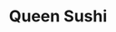 ---
layout: place
title: "Queen Sushi"
permalink: /pennsylvania/glenside/queen-sushi.html
stateAbbr: PA
stateName: Pennsylvania
cityName: Glenside
seo:
  name: "Queen Sushi"
  type: Restaurant
  links: https://www.queensushi.us/
description: "No-frills Asian eatery with a long menu covering various Chinese, Japanese & Thai staples. Queen Sushi serves delicious sushi in Glenside, Pennsylvania. Try fresh Japanese dishes for a great dining experience. Available for takeout, delivery, lunch, and dinner."
place_id: ChIJsT81a5uwxokRy1bIrGDV4RE
photos:
  - name: >-
      places/ChIJsT81a5uwxokRy1bIrGDV4RE/photos/AeeoHcJ9e0eQcIKaErnme2onhpHHb88KlrZ6zk_ueDcE7T0Qa8KH-RaAO2KGZLN-IHZWS121QuKCKAeRHL4cCQqt5VGwxipZXqkW2Tbn6YduGzcKxKczvlbK4mJBOC3kiMI2_ls-aKlH1X5c1OXIKzZ_6xZJag4tnj9yTmMJV8MjU0wDHJnauIRWFGZIpoz2bfeTJKBO-rzRD1DbGI7mD47dRWFzcSiLTECGz6lfoumRjF4rZWjmMs1oT17T-V49iV5y8EbgFT9r9ZO4ZUiyTiX2Ucy69TVJAL1VaJY5lZ6toVNSEFPHV8ImtqaLphJ8_DaCmlDhvG1AD67YgyXpnlWG_1g__GAIQBxzc4qzQlhL3D9PapN56aPZ7Kk673YLaxkXFpAc8nuZ6yYCFtygkC5_JHWWPtBuXhoMXCFYAUKRGdM
    widthPx: 2048
    heightPx: 1536
    authorAttributions:
      - displayName: z Michelle
        uri: https://maps.google.com/maps/contrib/102123207991511673386
        photoUri: >-
          https://lh3.googleusercontent.com/a/ACg8ocKl6p0422fg6XoSLAoHKbW-72SmvlRd4BGa77vzKBI7YpZ9tA=s100-p-k-no-mo
    flagContentUri: >-
      https://www.google.com/local/imagery/report/?cb_client=maps_api_places.places_api&image_key=!1e10!2sCIHM0ogKEICAgIDh15meWw&hl=en-US
    googleMapsUri: >-
      https://www.google.com/maps/place//data=!3m4!1e2!3m2!1sCIHM0ogKEICAgIDh15meWw!2e10!4m2!3m1!1s0x89c6b09b6b353fb1:0x11e1d560acc856cb
  - name: >-
      places/ChIJsT81a5uwxokRy1bIrGDV4RE/photos/AeeoHcLxezoiLw44kcfs3X_W8Yhj-nHYY0puSaXr3h3fqP8A4J8NEdGfAVA2tBCO1J_-oSaJIcguhK2l8intbCJV8uu60rtoVnPRYEipXR2x3CdzI-SzD9shqMnv3Jwwr2Dias9ZHAQpiCQgxvzXS_7MVvDgOd9iXIkyBrIwnrMvc8-hrmrdwmEG0RFMVWu4WWuKzsI3BFFaXSLa08jzq5Bs_siMUWAqfVu0mg_lYLQan-_HUA0uFrD1982tB3tgXMQ7sKx6MGsNKZ_I5X0To0rTHXY3ktAFjtFt2Q8dVIWddFT8glhMFfeuA8I-RFDjcthvTn0b39zl_b71kqQ05LwEcTs8v0Otlg4v01IhtGEmQLRFpauVuzttJlsOAEbfB6EcmW_zloY2X6WQ62MhMWbwFfz3dLbJyoF1dbNCAah72Zwbmg
    widthPx: 4032
    heightPx: 3024
    authorAttributions:
      - displayName: Cassie Foley
        uri: https://maps.google.com/maps/contrib/104209011088588356267
        photoUri: >-
          https://lh3.googleusercontent.com/a-/ALV-UjUnFkfBVegNExJl0You9933MCl3XRGBrQucz83CBeymt6q0DSkS=s100-p-k-no-mo
    flagContentUri: >-
      https://www.google.com/local/imagery/report/?cb_client=maps_api_places.places_api&image_key=!1e10!2sCIHM0ogKEICAgICc_7XQFA&hl=en-US
    googleMapsUri: >-
      https://www.google.com/maps/place//data=!3m4!1e2!3m2!1sCIHM0ogKEICAgICc_7XQFA!2e10!4m2!3m1!1s0x89c6b09b6b353fb1:0x11e1d560acc856cb
  - name: >-
      places/ChIJsT81a5uwxokRy1bIrGDV4RE/photos/AeeoHcIvgLfnNxoW9pNExRjLPTFVsfq3df7mObhzKkKo0tRD183lawq17OOjaghzVKY_GJJjhBd6vIKRTuiEStp3pD6G7lIHwrMERVT5XXY4dn0AdT_U7xTtxmsm83ZaENcrXcQkt9zJ_mcaGLEPmPV9WT8Nt5g9DpPCKITnVxMWJHM6RIvURV5JLZwRa5GkusrSZWs525a4UTPxO7pR8EhSlXzA2ih5p-1iDzKkzM287V276IFY0pB3_p_QjIlzeOKj8ZRlYt9rbC0zwGhgzyd6plVIdUr0-x06TD-3gynLxxj87qqxFRDhwblTLwnJj8KiVm1wEb0Bim-4EuIboadnQDbxai4rfzJtxeXLHPOE3x35RUX2pdgzrWXuqEJbqJ6KGUs2c0yUXLi-b01-DmUkENsrxxKTw9AvxCqNouyHv4GpI7E
    widthPx: 3024
    heightPx: 4032
    authorAttributions:
      - displayName: Yocasta T Serrata
        uri: https://maps.google.com/maps/contrib/112455280138155545483
        photoUri: >-
          https://lh3.googleusercontent.com/a/ACg8ocISeswcDlaQ8MtUA5vEp1Mv-gXqdMEfGiYrVJNn_U-c8yRQiQ=s100-p-k-no-mo
    flagContentUri: >-
      https://www.google.com/local/imagery/report/?cb_client=maps_api_places.places_api&image_key=!1e10!2sCIHM0ogKEICAgICqh9fOrAE&hl=en-US
    googleMapsUri: >-
      https://www.google.com/maps/place//data=!3m4!1e2!3m2!1sCIHM0ogKEICAgICqh9fOrAE!2e10!4m2!3m1!1s0x89c6b09b6b353fb1:0x11e1d560acc856cb
  - name: >-
      places/ChIJsT81a5uwxokRy1bIrGDV4RE/photos/AeeoHcJPP-QvA5G0SiG3LyWEBhyionXa_bZkEiPFVdkqSHuLS4RUwAaTTXi9kYv2O1WHKVM9xjQCjWqu1IP-OJov-3OU-c2DDZrOjgVffoubYwE8t2YDPB_IFmhl_5kwfGurH9Alw36Mjl9MPU-JsVnQmvLpHhylWYlfjOjrpo7D8yvlV4RmE5XwG0DwYu_Bd7v9Fb8Tl4PfD0RyP3Nvxiov0C3hxurU4ScA-6e8gkk7twC5WPxH7-FcRQ7-yvVhfbPRU2ztHzwrUGyzmB65yQu_KdhC6BjQsHyzlasr40SFYE1WHAHVTYwAZzJkQRugqo3DCIDt7QFsR8hdvHpqy8xBWZeCaFns7RucRG6FKWWTDoXAViWBz32hmoafP1WwztBq87Z673IgDQRTKKWSjkAwmAph5Hzp4Pn6XH9eFyt5WwEwkA
    widthPx: 3000
    heightPx: 4000
    authorAttributions:
      - displayName: Isiah Black
        uri: https://maps.google.com/maps/contrib/109415882703286639555
        photoUri: >-
          https://lh3.googleusercontent.com/a-/ALV-UjV2L4upVwd5Hm5kWEqd6m4QUTxfu9q-Dy65C-Gg7QSMPPsweGofCA=s100-p-k-no-mo
    flagContentUri: >-
      https://www.google.com/local/imagery/report/?cb_client=maps_api_places.places_api&image_key=!1e10!2sCIHM0ogKEICAgIDj9NOZeQ&hl=en-US
    googleMapsUri: >-
      https://www.google.com/maps/place//data=!3m4!1e2!3m2!1sCIHM0ogKEICAgIDj9NOZeQ!2e10!4m2!3m1!1s0x89c6b09b6b353fb1:0x11e1d560acc856cb
  - name: >-
      places/ChIJsT81a5uwxokRy1bIrGDV4RE/photos/AeeoHcKbI-GVhO2IdP_WeTQzGWZHfMpfLvL8PQGDRDM7TV0XIlxtWAt1Qd46bwlBoEtfXRC2hKR1rpepLrLRo2Wdl2AQ-lAVKdNe2_9fq2OU4j6VTqxiKm-b-BDVsXPZ2gp14BJnPwH_f_tN9PBEzxJdAyhWDQNrwKb_CrEEhLp3lSAtSwc6qJRM28m-vHxwWqVylHPasTC9iLrhyy_wuK0nzcxxlWAkmWrOBqUA6diGfrvKD24WyiIMRf1Rk_XeaRu7aTR6yCBhK5hPMUaKystknD-ZxgWs9T_yf7-XoxmQyYTbWrATDooZ9HwjdxT18MCUkFcs6f_5_CP5zdruESlk3ooUtpaodKtjXsl8Jb7s3Zd2eWNV3hw68UnNudfwkmWR-rLfM6jOE2-BvBu53T5u3g0vUTbB8XwwZLtMBznXNQ6DKA
    widthPx: 4048
    heightPx: 3036
    authorAttributions:
      - displayName: Jessie Guinn, Jr.
        uri: https://maps.google.com/maps/contrib/110411269804597617987
        photoUri: >-
          https://lh3.googleusercontent.com/a-/ALV-UjXK-NlBuy3Vjn2DEHy0PYUmdTkmHWQFVCbZgX0pbRnrcdqh63SndQ=s100-p-k-no-mo
    flagContentUri: >-
      https://www.google.com/local/imagery/report/?cb_client=maps_api_places.places_api&image_key=!1e10!2sCIHM0ogKEICAgIC4sP__Wg&hl=en-US
    googleMapsUri: >-
      https://www.google.com/maps/place//data=!3m4!1e2!3m2!1sCIHM0ogKEICAgIC4sP__Wg!2e10!4m2!3m1!1s0x89c6b09b6b353fb1:0x11e1d560acc856cb
  - name: >-
      places/ChIJsT81a5uwxokRy1bIrGDV4RE/photos/AeeoHcJueXUTM68SmtlpY4KvT2AuK5QWj-sQSQH1UgmDK5AQ5HcSjqWO4ttczP6m5l7JZcqg2GWqefk-GRbhnuu775Px1Zz5rmvUzUNB93NjyqGJCJyb093hvghNmKjG6-t2fTitd95xP8JM65W4cDPTBONeUI4R2KIJeJ8nZh7Xhq7K4wNNjg6Yl3BlIxi9EZvcfZLWKUyENV-o0mwxHhG8VGAsqOGGZQVvjMyLVraEq2Iv_jO6RG3PryYuv3PS0PE-SzA0ARq5Wf0vL8ZQk2IQoBg6lESmN9p8nYP-ulSAIEtP25-yveMqWhl7Z46EG2u6nZz8InIm3pkS5rINYLvhnqnqxEUYIGHUOmQ3W1IGPtaf_-FmfUu40TsMnYVgxsSqnQvBUAx1PwuOpfMFPpI1ksB018mtcbiwldsr6k6ri64zUY1X
    widthPx: 4800
    heightPx: 2700
    authorAttributions:
      - displayName: Patrick Burke
        uri: https://maps.google.com/maps/contrib/114695818042927789827
        photoUri: >-
          https://lh3.googleusercontent.com/a-/ALV-UjVYWCVL46Zea0iv1ozPr1VOoewc57r5ci7wRgPq6d3MKFBuTdU=s100-p-k-no-mo
    flagContentUri: >-
      https://www.google.com/local/imagery/report/?cb_client=maps_api_places.places_api&image_key=!1e10!2sCIHM0ogKEICAgIDEsNf04gE&hl=en-US
    googleMapsUri: >-
      https://www.google.com/maps/place//data=!3m4!1e2!3m2!1sCIHM0ogKEICAgIDEsNf04gE!2e10!4m2!3m1!1s0x89c6b09b6b353fb1:0x11e1d560acc856cb
  - name: >-
      places/ChIJsT81a5uwxokRy1bIrGDV4RE/photos/AeeoHcJSJX_3e_IWdTZzU-LInURzvJYmPKy9u4i6uEDkvgRIl_KGBQs5bM3rOy1wu3ctkQlXPViD2PoEZy7IkgsYsV6YvckUb1cDdJGw22RA_n73rzyvuO7LPIqctvJXNgebBTZq9l3cFdmfTN0BL-tDLU1UMBBb-MktnGTQ5BXAOz2N_w00KtaLcTXDQ-Lllz2azhEbh6Kv4dmLsj8F85VL3vcUtBxExcmQmnr_a0zmEBo_S6OujTca8LjrQrAKfQ4S3NjJI2Fdw3B3Jh23yXnHofkp8Grh18IYjJOi3wJn5l40srnD-ilnlG0B_hsdSSV-b6TXICjXvlD324PHHOlzbl2rqps-qjC9q1KdomfeDikNPs7iqI7iV_3oCnt7DQUixcQ-WdrwUZPnPnDNdYCVCdjNomaDrm8p9htftKk0bgWIteX5
    widthPx: 4656
    heightPx: 2620
    authorAttributions:
      - displayName: Deniz Turkmen
        uri: https://maps.google.com/maps/contrib/100553890278215099030
        photoUri: >-
          https://lh3.googleusercontent.com/a-/ALV-UjUQixi_6IdlUaoxlkIHqShT7T7l_-v3wSycZg7SvMRXl7baA-BuzQ=s100-p-k-no-mo
    flagContentUri: >-
      https://www.google.com/local/imagery/report/?cb_client=maps_api_places.places_api&image_key=!1e10!2sCIHM0ogKEICAgICk3d2b9gE&hl=en-US
    googleMapsUri: >-
      https://www.google.com/maps/place//data=!3m4!1e2!3m2!1sCIHM0ogKEICAgICk3d2b9gE!2e10!4m2!3m1!1s0x89c6b09b6b353fb1:0x11e1d560acc856cb
  - name: >-
      places/ChIJsT81a5uwxokRy1bIrGDV4RE/photos/AeeoHcKnnMXWf2uWXAQsPYbyEnZNe5cgsu4N_hpIEVttj6ARdxHZxYVSfATBlImcG0CXQZFT5FdK_cuOcvtJ_4IMjQvuv0oE9vti0SHrNS2GSC8gFo4gvz0byUlvm4T4MyI1MTfSgqDaJLgoE-XOAm6K0zcVOxpVuFQ_tjo5NvUyu3kay3s5ak42ckTzc76vOopyVq6nyltJ_On72I1wWBQ5HVomODEdBInrnvczJEmJTWfHrke8pHPs0HKagNSjpL8DuvTZAvTZdOqp6xEFZI7YB4k9spCoRelxfIGRVVUzchtklmQBwp3ZAXXNsDkiTb9gCQ0Bz9KEuraHYP6V1sMfpgTQFVxkis9T7Vmt9IcmPdxE6AoEfUkCcpPicD8LEZvTGFLtFLVLSiJvmdUOOLTxr_qkL2iIeEB0MHFbuvCfn_Jipg
    widthPx: 4032
    heightPx: 3024
    authorAttributions:
      - displayName: Tracy Nelson
        uri: https://maps.google.com/maps/contrib/114798709455771656031
        photoUri: >-
          https://lh3.googleusercontent.com/a-/ALV-UjVOjjiu4QuGtcA6T9TjgyoWjGWgZ3qB7cukCAqCP9pKyXPFz4is=s100-p-k-no-mo
    flagContentUri: >-
      https://www.google.com/local/imagery/report/?cb_client=maps_api_places.places_api&image_key=!1e10!2sCIHM0ogKEICAgICE_tmnQQ&hl=en-US
    googleMapsUri: >-
      https://www.google.com/maps/place//data=!3m4!1e2!3m2!1sCIHM0ogKEICAgICE_tmnQQ!2e10!4m2!3m1!1s0x89c6b09b6b353fb1:0x11e1d560acc856cb
  - name: >-
      places/ChIJsT81a5uwxokRy1bIrGDV4RE/photos/AeeoHcLCHjjHQDEsKKPPlDE2Zj1Qi4doiSvH-dZJPdAGUMx-Swior3XwJd_IZ8m2y8EG6BuoDgMCTRhRmKw7x9MPa1aMrF2OYl4MzYx7YDNKHL1bKeq8Gsj95fmC-pTHuG4-M4YxP5sWt9d-X40YfyLLLP_nJKuvYghdQsehSIPo9bUWJ1P-CIwEvhGbC49Uv7tf5oqCp5NilnbWr5jNcJYw-h5I1hnSfp-nCUc3BqoTOBm5bNEcUXK8hwpk50zYdyW_Wcpa3l9gHNNjR7Kz1buRc9r1omlhBndnbbStdAbqjRm6vjUwadbQu6tSGRsl8Xfr3f_D5zhyvnwMkpurF34s1RMqshBFgisgdU1xuuNzKljfPT_QRqCYfwm9Oea92gs7NSoYXiwiPDpVLArXxZhIa0ekwxFDU47RslRZ5VMRMJeacw
    widthPx: 3000
    heightPx: 4000
    authorAttributions:
      - displayName: Isiah Black
        uri: https://maps.google.com/maps/contrib/109415882703286639555
        photoUri: >-
          https://lh3.googleusercontent.com/a-/ALV-UjV2L4upVwd5Hm5kWEqd6m4QUTxfu9q-Dy65C-Gg7QSMPPsweGofCA=s100-p-k-no-mo
    flagContentUri: >-
      https://www.google.com/local/imagery/report/?cb_client=maps_api_places.places_api&image_key=!1e10!2sCIHM0ogKEICAgIDj9NOZOQ&hl=en-US
    googleMapsUri: >-
      https://www.google.com/maps/place//data=!3m4!1e2!3m2!1sCIHM0ogKEICAgIDj9NOZOQ!2e10!4m2!3m1!1s0x89c6b09b6b353fb1:0x11e1d560acc856cb
  - name: >-
      places/ChIJsT81a5uwxokRy1bIrGDV4RE/photos/AeeoHcLvX3nKBFixp_YMRfru1_wL2yErQOQocfWLNly0uCGGSlPhw7dcUBq4uVfCKhiUeDj0Nb9PsvmR-9rlAzNj1AmoWGQ4pSH-LxcceFtpCtwaYXObkwekZ74yyPVT7DpNbBXLN7NkE0DlfLMm_U7eXHk7C-mKdXU8J4ycPMjjyhn_2wzwDiBcLqhXSqYduLTrDdLHPglxXOqCxR5tS3oT4DCBOxnoQqxbtA3xJJNrJqlr1YR0w_-S4AcrKuiq10Xwrv3hy6V1RGDPGK-vapocpDgPbS9p9zYCA_cFpXYYM54L3JibI-qrHyYzGc1ItVxa5YCYy_iJQzmRWa8ml17qiiuO4hjZRxOiuThyex2rib8JCSpgzRSWrtQgTq8nNkd9KOSjJTwvU7yQJYiS2RhAtCqLNEMPZ0cSqbZsHqSgah9F5Sg
    widthPx: 3024
    heightPx: 4032
    authorAttributions:
      - displayName: Allona Briggs
        uri: https://maps.google.com/maps/contrib/102652440222288400777
        photoUri: >-
          https://lh3.googleusercontent.com/a/ACg8ocJiH2aX24EXhjPsUDgpGnKo2I7XjfvffQ9lpSZBJgatoK1Jdg=s100-p-k-no-mo
    flagContentUri: >-
      https://www.google.com/local/imagery/report/?cb_client=maps_api_places.places_api&image_key=!1e10!2sCIHM0ogKEICAgIDc4tSkvAE&hl=en-US
    googleMapsUri: >-
      https://www.google.com/maps/place//data=!3m4!1e2!3m2!1sCIHM0ogKEICAgIDc4tSkvAE!2e10!4m2!3m1!1s0x89c6b09b6b353fb1:0x11e1d560acc856cb
address: 281 N Keswick Ave, Glenside, PA 19038, USA
street: 281 N Keswick Ave
city: Glenside
state: PA
zip: '19038'
country: USA
neighborhood: null
latitude: '40.106136'
longitude: '-75.146965'
accessibility_options:
  wheelchairAccessibleParking: true
  wheelchairAccessibleEntrance: true
business_status: OPERATIONAL
name: Queen Sushi
google_maps_links:
  directionsUri: >-
    https://www.google.com/maps/dir//''/data=!4m7!4m6!1m1!4e2!1m2!1m1!1s0x89c6b09b6b353fb1:0x11e1d560acc856cb!3e0
  placeUri: https://maps.google.com/?cid=1288545579597059787
  writeAReviewUri: >-
    https://www.google.com/maps/place//data=!4m3!3m2!1s0x89c6b09b6b353fb1:0x11e1d560acc856cb!12e1
  reviewsUri: >-
    https://www.google.com/maps/place//data=!4m4!3m3!1s0x89c6b09b6b353fb1:0x11e1d560acc856cb!9m1!1b1
  photosUri: >-
    https://www.google.com/maps/place//data=!4m3!3m2!1s0x89c6b09b6b353fb1:0x11e1d560acc856cb!10e5
primary_type: Sushi Restaurant
opening_hours:
  regular: null
  current: null
secondary_opening_hours:
  regular:
    weekdayDescriptions: null
    type: null
  current:
    weekdayDescriptions: null
    type: null
phone: (215) 887-0602
price_level: PRICE_LEVEL_MODERATE
price_range: $10 &ndash; $20
rating: '3.9'
rating_count: 183
website: https://www.queensushi.us/
reviews:
  - name: >-
      places/ChIJsT81a5uwxokRy1bIrGDV4RE/reviews/ChdDSUhNMG9nS0VJQ0FnSURfOUlqYy1nRRAB
    relativePublishTimeDescription: 2 months ago
    rating: 2
    text:
      text: >-
        Coming from an African American male who cooks Asian cuisine very well,
        I was super disappointed. The Thai chicken red curry was so watery. My
        woman ordered shrimp pad thai and that was the worse. The waiter told us
        it was the fish sauce that taste like its bad.. no how about bad
        shrimp.. The only thing we enjoyed was the sushi and even the wasabi was
        old smh.. I guess being black they thought we didn’t know better. Would
        NEVER eat here again.
      languageCode: en
    originalText:
      text: >-
        Coming from an African American male who cooks Asian cuisine very well,
        I was super disappointed. The Thai chicken red curry was so watery. My
        woman ordered shrimp pad thai and that was the worse. The waiter told us
        it was the fish sauce that taste like its bad.. no how about bad
        shrimp.. The only thing we enjoyed was the sushi and even the wasabi was
        old smh.. I guess being black they thought we didn’t know better. Would
        NEVER eat here again.
      languageCode: en
    authorAttribution:
      displayName: Kevin bullock
      uri: https://www.google.com/maps/contrib/115383058793823128271/reviews
      photoUri: >-
        https://lh3.googleusercontent.com/a-/ALV-UjWwg3UT5FoR3aS0yhbl3xrpdyrgB7s_EpkVi0KhueqGaZZDoCY=s128-c0x00000000-cc-rp-mo
    publishTime: '2025-01-22T01:31:11.922745Z'
    flagContentUri: >-
      https://www.google.com/local/review/rap/report?postId=ChdDSUhNMG9nS0VJQ0FnSURfOUlqYy1nRRAB&d=17924085&t=1
    googleMapsUri: >-
      https://www.google.com/maps/reviews/data=!4m6!14m5!1m4!2m3!1sChdDSUhNMG9nS0VJQ0FnSURfOUlqYy1nRRAB!2m1!1s0x89c6b09b6b353fb1:0x11e1d560acc856cb
  - name: >-
      places/ChIJsT81a5uwxokRy1bIrGDV4RE/reviews/ChZDSUhNMG9nS0VJQ0FnTUNBeGNlUEZ3EAE
    relativePublishTimeDescription: 2 months ago
    rating: 5
    text:
      text: >-
        We had already stopped at three other places to try and find food late
        in the evening and all of them had closed their kitchens before finding
        this great diamond in the rough.


        They were kind enough to make us take out even though they closed in 5
        minutes and took our somewhat large order very seriously and all the
        food was hot and fresh made.


        All of the food was very tasty and we still had plenty left over when we
        were full. The egg rolls were my favorite and the pork egg rolls were
        especially good.


        We look forward to coming back to this place during normal hours in the
        future!
      languageCode: en
    originalText:
      text: >-
        We had already stopped at three other places to try and find food late
        in the evening and all of them had closed their kitchens before finding
        this great diamond in the rough.


        They were kind enough to make us take out even though they closed in 5
        minutes and took our somewhat large order very seriously and all the
        food was hot and fresh made.


        All of the food was very tasty and we still had plenty left over when we
        were full. The egg rolls were my favorite and the pork egg rolls were
        especially good.


        We look forward to coming back to this place during normal hours in the
        future!
      languageCode: en
    authorAttribution:
      displayName: Ryan Haines
      uri: https://www.google.com/maps/contrib/105590287804407958154/reviews
      photoUri: >-
        https://lh3.googleusercontent.com/a-/ALV-UjWYNxSjTqYejJPZdNNdhfXC7qj7G1E5vpw-_lGyHBGTgKBm8w1gqw=s128-c0x00000000-cc-rp-mo-ba5
    publishTime: '2025-02-02T15:15:12.458884Z'
    flagContentUri: >-
      https://www.google.com/local/review/rap/report?postId=ChZDSUhNMG9nS0VJQ0FnTUNBeGNlUEZ3EAE&d=17924085&t=1
    googleMapsUri: >-
      https://www.google.com/maps/reviews/data=!4m6!14m5!1m4!2m3!1sChZDSUhNMG9nS0VJQ0FnTUNBeGNlUEZ3EAE!2m1!1s0x89c6b09b6b353fb1:0x11e1d560acc856cb
  - name: >-
      places/ChIJsT81a5uwxokRy1bIrGDV4RE/reviews/ChdDSUhNMG9nS0VJQ0FnSURqOU5QeG9RRRAB
    relativePublishTimeDescription: 11 months ago
    rating: 4
    text:
      text: >-
        It's a nice quaint spot in Keswick with above average food and I like
        the atmosphere' it is as nice as you'd expect a casual restaurant to be.
        The people were friendly and the food presentation and speed of prep
        were great. Highly recommend. Try the Black.Dragon Roll.
      languageCode: en
    originalText:
      text: >-
        It's a nice quaint spot in Keswick with above average food and I like
        the atmosphere' it is as nice as you'd expect a casual restaurant to be.
        The people were friendly and the food presentation and speed of prep
        were great. Highly recommend. Try the Black.Dragon Roll.
      languageCode: en
    authorAttribution:
      displayName: Isiah Black
      uri: https://www.google.com/maps/contrib/109415882703286639555/reviews
      photoUri: >-
        https://lh3.googleusercontent.com/a-/ALV-UjV2L4upVwd5Hm5kWEqd6m4QUTxfu9q-Dy65C-Gg7QSMPPsweGofCA=s128-c0x00000000-cc-rp-mo-ba3
    publishTime: '2024-04-30T04:15:22.128962Z'
    flagContentUri: >-
      https://www.google.com/local/review/rap/report?postId=ChdDSUhNMG9nS0VJQ0FnSURqOU5QeG9RRRAB&d=17924085&t=1
    googleMapsUri: >-
      https://www.google.com/maps/reviews/data=!4m6!14m5!1m4!2m3!1sChdDSUhNMG9nS0VJQ0FnSURqOU5QeG9RRRAB!2m1!1s0x89c6b09b6b353fb1:0x11e1d560acc856cb
  - name: >-
      places/ChIJsT81a5uwxokRy1bIrGDV4RE/reviews/ChZDSUhNMG9nS0VJQ0FnSURsOWZTYU1BEAE
    relativePublishTimeDescription: a year ago
    rating: 5
    text:
      text: >-
        5 stars all around. Great food, decent prices, and a lot of variety
        (including meat alternatives). I got the vegetarian general tso's which
        was amazing and a sweet potato tempura roll. The person I went with (who
        is a big meat eater) got a salmon sushi and shrimp mei fun. He even kept
        taking the vegetarian chicken off my plate! So I think that means it's
        pretty good. Great portion sizes for the prices too! Will definitely be
        going back!
      languageCode: en
    originalText:
      text: >-
        5 stars all around. Great food, decent prices, and a lot of variety
        (including meat alternatives). I got the vegetarian general tso's which
        was amazing and a sweet potato tempura roll. The person I went with (who
        is a big meat eater) got a salmon sushi and shrimp mei fun. He even kept
        taking the vegetarian chicken off my plate! So I think that means it's
        pretty good. Great portion sizes for the prices too! Will definitely be
        going back!
      languageCode: en
    authorAttribution:
      displayName: Arianna Logan
      uri: https://www.google.com/maps/contrib/115935710903260726792/reviews
      photoUri: >-
        https://lh3.googleusercontent.com/a-/ALV-UjVTUWEAzGExmQfvTAw_nbeEup_8aFv-YjBhrbJ3UNFc_xe7DDZ5Qg=s128-c0x00000000-cc-rp-mo-ba4
    publishTime: '2023-12-03T03:06:50.605931Z'
    flagContentUri: >-
      https://www.google.com/local/review/rap/report?postId=ChZDSUhNMG9nS0VJQ0FnSURsOWZTYU1BEAE&d=17924085&t=1
    googleMapsUri: >-
      https://www.google.com/maps/reviews/data=!4m6!14m5!1m4!2m3!1sChZDSUhNMG9nS0VJQ0FnSURsOWZTYU1BEAE!2m1!1s0x89c6b09b6b353fb1:0x11e1d560acc856cb
  - name: >-
      places/ChIJsT81a5uwxokRy1bIrGDV4RE/reviews/ChZDSUhNMG9nS0VJQ0FnSUNmLVlLMllnEAE
    relativePublishTimeDescription: 3 months ago
    rating: 1
    text:
      text: >-
        Came in for lunch on a Monday, we were the only table. We both ordered
        from the lunch menu and got a Long Island roll.  The coke was flat, used
        to come in a can. I ordered shrimp with vegetables lunch special with
        egg roll and pork fried rice. I got chicken with vegetables- they gave
        me the wrong protein. Egg roll looked old and was burned, fried
        rice/pork was old. Sushi roll was marginal.... nothing I would order
        again but admittedly I have extremely high standards when it comes to
        sushi. Same with my partner's meal, it was not good. Will likely never
        go back for lunch and may stop ordering altogether.  The takeout I've
        had from Queen is usually pretty good so I'm not sure why the food
        served to us in the restaurant was such poor quality. Also, hospitable?
        Not here. Do they ever smile?  We had extremely limited interaction with
        the staff -- they were only there to seat us, take order and then drop
        off the sushi. They didn't once ask us if the food was any good.


        Left most of my food on my plate. I was in a rush and didn't feel like
        explaining all of this but for context I barely ate any rice, two bites
        of sushi, one bite of my burned egg roll and ate only a part of the
        portion of the veggies/chicken.  Extremely underwhelming and
        disappointing!
      languageCode: en
    originalText:
      text: >-
        Came in for lunch on a Monday, we were the only table. We both ordered
        from the lunch menu and got a Long Island roll.  The coke was flat, used
        to come in a can. I ordered shrimp with vegetables lunch special with
        egg roll and pork fried rice. I got chicken with vegetables- they gave
        me the wrong protein. Egg roll looked old and was burned, fried
        rice/pork was old. Sushi roll was marginal.... nothing I would order
        again but admittedly I have extremely high standards when it comes to
        sushi. Same with my partner's meal, it was not good. Will likely never
        go back for lunch and may stop ordering altogether.  The takeout I've
        had from Queen is usually pretty good so I'm not sure why the food
        served to us in the restaurant was such poor quality. Also, hospitable?
        Not here. Do they ever smile?  We had extremely limited interaction with
        the staff -- they were only there to seat us, take order and then drop
        off the sushi. They didn't once ask us if the food was any good.


        Left most of my food on my plate. I was in a rush and didn't feel like
        explaining all of this but for context I barely ate any rice, two bites
        of sushi, one bite of my burned egg roll and ate only a part of the
        portion of the veggies/chicken.  Extremely underwhelming and
        disappointing!
      languageCode: en
    authorAttribution:
      displayName: Kristen S
      uri: https://www.google.com/maps/contrib/117873309895678656565/reviews
      photoUri: >-
        https://lh3.googleusercontent.com/a/ACg8ocKUnlu7DafszOdKs4T6beIZm8-VPD5OJe8fdKbmR7L0ZGs-4w=s128-c0x00000000-cc-rp-mo
    publishTime: '2024-12-30T19:11:45.769479Z'
    flagContentUri: >-
      https://www.google.com/local/review/rap/report?postId=ChZDSUhNMG9nS0VJQ0FnSUNmLVlLMllnEAE&d=17924085&t=1
    googleMapsUri: >-
      https://www.google.com/maps/reviews/data=!4m6!14m5!1m4!2m3!1sChZDSUhNMG9nS0VJQ0FnSUNmLVlLMllnEAE!2m1!1s0x89c6b09b6b353fb1:0x11e1d560acc856cb
parking_options:
  paidStreetParking: true
  valetParking: false
payment_options:
  acceptsCreditCards: true
  acceptsDebitCards: true
  acceptsCashOnly: false
  acceptsNfc: true
allow_dogs: null
curbside_pickup: null
delivery: true
dine_in: true
good_for_children: true
good_for_groups: true
good_for_sports: false
live_music: false
menu_for_children: false
outdoor_seating: false
reservable: true
restroom: true
serves_beer: false
serves_breakfast: false
serves_brunch: false
serves_cocktails: false
serves_coffee: false
serves_dinner: true
serves_dessert: true
serves_lunch: true
serves_vegetarian_food: true
serves_wine: false
takeout: true
summary: >-
  No-frills Asian eatery with a long menu covering various Chinese, Japanese &
  Thai staples.

---
